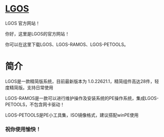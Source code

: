 # [LGOS](#)
LGOS 官方网站！

你好，这里是LGOS的官方网站！

你可以在这里下载LGOS、LGOS-RAMOS、LGOS-PETOOLS。

# 简介
LGOS是一款精简版系统，目前最新版本为 1.0.22621.1，精简组件高达28件，轻度精简版。支持日常使用

LGOS-RAMOS是一款可以进行维护操作及安装系统的PE操作系统，集成LGOS-PETOOLS，不包含网卡驱动！

LGOS-PETOOLS是PE小工具集，ISO镜像格式，建议搭配winPE使用


### 祝你使用愉快！
